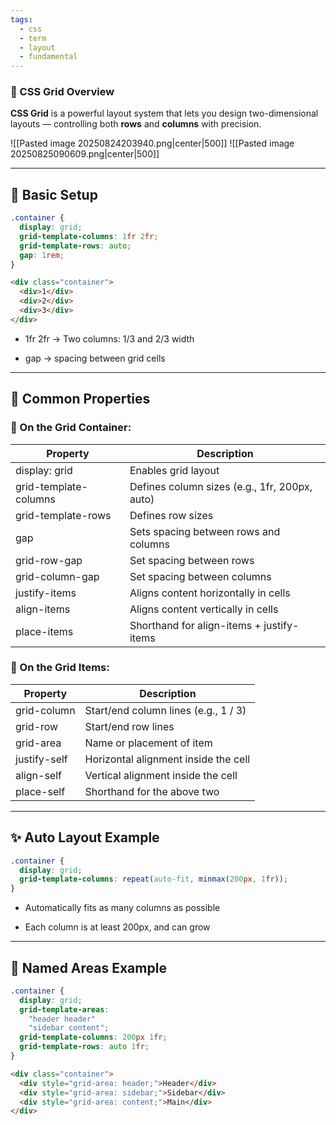```yaml
---
tags:
  - css
  - term
  - layout
  - fundamental
---
```


### **🧱 CSS Grid Overview**

**CSS Grid** is a powerful layout system that lets you design two-dimensional layouts — controlling both **rows** and **columns** with precision.

![[Pasted image 20250824203940.png|center|500]]
![[Pasted image 20250825090609.png|center|500]]

---

## **🔧 Basic Setup**

```css
.container {
  display: grid;
  grid-template-columns: 1fr 2fr;
  grid-template-rows: auto;
  gap: 1rem;
}
```

```html
<div class="container">
  <div>1</div>
  <div>2</div>
  <div>3</div>
</div>
```

- 1fr 2fr → Two columns: 1/3 and 2/3 width
    
- gap → spacing between grid cells
    

---

## **📐 Common Properties**
### **🔹 On the Grid Container:**

|**Property**|**Description**|
|---|---|
|display: grid|Enables grid layout|
|grid-template-columns|Defines column sizes (e.g., 1fr, 200px, auto)|
|grid-template-rows|Defines row sizes|
|gap|Sets spacing between rows and columns|
|grid-row-gap|Set spacing between rows|
|grid-column-gap|Set spacing between columns|
|justify-items|Aligns content horizontally in cells|
|align-items|Aligns content vertically in cells|
|place-items|Shorthand for align-items + justify-items|

### **🔹 On the Grid Items:**

|**Property**|**Description**|
|---|---|
|grid-column|Start/end column lines (e.g., 1 / 3)|
|grid-row|Start/end row lines|
|grid-area|Name or placement of item|
|justify-self|Horizontal alignment inside the cell|
|align-self|Vertical alignment inside the cell|
|place-self|Shorthand for the above two|

---

## **✨ Auto Layout Example**

```css
.container {
  display: grid;
  grid-template-columns: repeat(auto-fit, minmax(200px, 1fr));
}
```

- Automatically fits as many columns as possible
    
- Each column is at least 200px, and can grow
    

---

## **🧩 Named Areas Example**

```css
.container {
  display: grid;
  grid-template-areas:
    "header header"
    "sidebar content";
  grid-template-columns: 200px 1fr;
  grid-template-rows: auto 1fr;
}
```

```html
<div class="container">
  <div style="grid-area: header;">Header</div>
  <div style="grid-area: sidebar;">Sidebar</div>
  <div style="grid-area: content;">Main</div>
</div>
```
